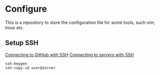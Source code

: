 # Configure
This is a repository to store the configuration file for some tools, such vim, tmux etc.


## Setup SSH
[Connecting to GitHub with SSH](https://docs.github.com/en/free-pro-team@latest/github/authenticating-to-github/connecting-to-github-with-ssh)
[Connecting to servers with SSH](https://www.ssh.com/ssh/copy-id)
```
ssh-keygen
ssh-copy-id user@server
```
